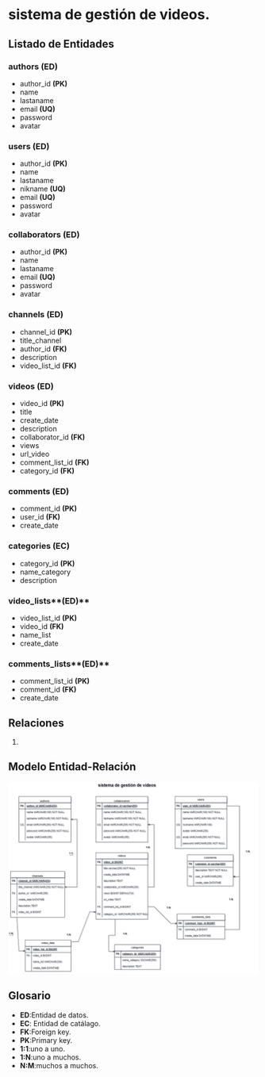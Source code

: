 # sistema de gestión de videos.

##  Listado de Entidades 

### authors **(ED)**
- author_id **(PK)**
- name
- lastaname 
- email **(UQ)**
- password
- avatar
### users **(ED)**
- author_id **(PK)**
- name
- lastaname 
- nikname **(UQ)**
- email **(UQ)**
- password
- avatar
### collaborators **(ED)**
- author_id **(PK)**
- name
- lastaname 
- email **(UQ)**
- password
- avatar
### channels **(ED)**
- channel_id **(PK)**
- title_channel
- author_id **(FK)**
- description
- video_list_id **(FK)**
### videos **(ED)**
- video_id **(PK)**
- title
- create_date
- description
- collaborator_id **(FK)**
- views
- url_video
- comment_list_id **(FK)**
- category_id **(FK)**
### comments **(ED)**
- comment_id **(PK)**
- user_id **(FK)**
- create_date
### categories **(EC)**
- category_id **(PK)**
- name_category
- description
### video_lists**(ED)**
- video_list_id **(PK)**
- video_id **(FK)**
- name_list 
- create_date
### comments_lists**(ED)**
- comment_list_id **(PK)**
- comment_id **(FK)**
- create_date
## Relaciones
1. 
## Modelo Entidad-Relación

![Modelo Entidad -Relacion](./E-R-DESIGN-SYSTEM-VIDEO.png)

## Glosario

- **ED**:Entidad de datos.
- **EC**: Entidad de catálago.
- **FK**:Foreign key.
- **PK**:Primary key.
- **1:1**:uno a uno.
- **1:N**:uno a muchos.
- **N:M**:muchos a muchos.
